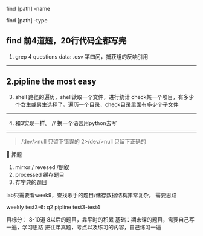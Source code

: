 
find [path] -name

find [path] -type

find 
前4道题，20行代码全都写完
-----
1. grep
4 questions
data: .csv
第四问，捕获组的反响引用
------
2.pipline
the most easy 
-------
3. shell
路径的遍历，shell读取一个文件，进行统计
check某一个项目，有多少个女生或男生选择了。遍历一个目录，check目录里面有多少个子文件
--------
4. 和3实现一样。 
// 换一个语言用python去写
------
>/dev/>null   只留下错误的 
2>/dev/>null  只留下正确的

🌟 押题
 1. mirror / revesed /倒叙
 2. processed 缓存题目
 3. 存字典的题目

 lab只需要看week9，查找歌手的题目/储存数据结构非常复杂。
 需要思路

 weekly test3-6:
 q2 pipline test3-test4

 目标分： 8-10道
 8以后的题目，靠平时的积累
 基础：期末课的题目，需要自己写一遍，学习思路
 把往年真题，考点以及练习的内容，自己练习一遍